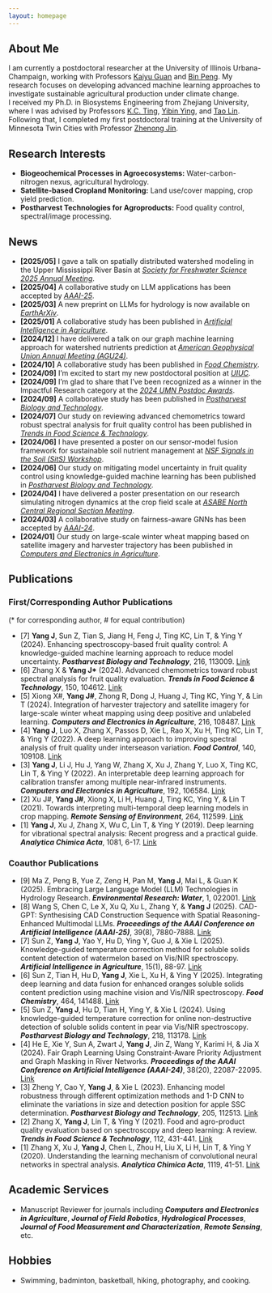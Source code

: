 ```yaml
---
layout: homepage
---
```


## About Me
I am currently a postdoctoral researcher at the University of Illinois Urbana-Champaign, working with Professors [Kaiyu Guan](http://faculty.nres.illinois.edu/~kaiyuguan/) and [Bin Peng](https://pengbinpeluo.github.io/). My research focuses on developing advanced machine learning approaches to investigate sustainable agricultural production under climate change.<br>I received my Ph.D. in Biosystems Engineering from Zhejiang University, where I was advised by Professors [K.C. Ting](https://abe.illinois.edu/directory/kcting), [Yibin Ying](https://person.zju.edu.cn/en/0089059), and [Tao Lin](https://person.zju.edu.cn/en/lintaolab). Following that, I completed my first postdoctoral training at the University of Minnesota Twin Cities with Professor [Zhenong Jin](https://umn-digitalag.com/).


## Research Interests

- **Biogeochemical Processes in Agroecosystems:** Water-carbon-nitrogen nexus, agricultural hydrology.
- **Satellite-based Cropland Monitoring:** Land use/cover mapping, crop yield prediction.
- **Postharvest Technologies for Agroproducts:** Food quality control, spectral/image processing.


## News
- **[2025/05]** I gave a talk on spatially distributed watershed modeling in the Upper Mississippi River Basin at [*Society for Freshwater Science 2025 Annual Meeting*](https://sfs-2025.p.asnevents.com.au/days/2025-05-19/abstract/117931).
- **[2025/04]** A collaborative study on LLM applications has been accepted by [*AAAI-25*](https://ojs.aaai.org/index.php/AAAI/article/view/32849).
- **[2025/03]** A new preprint on LLMs for hydrology is now available on [*EarthArXiv*](https://eartharxiv.org/repository/view/8738/).
- **[2025/01]** A collaborative study has been published in [*Artificial Intelligence in Agriculture*](https://www.sciencedirect.com/science/article/pii/S2589721725000042).
- **[2024/12]** I have delivered a talk on our graph machine learning approach for watershed nutrients prediction at [*American Geophysical Union Annual Meeting (AGU24)*](https://agu.confex.com/agu/agu24/meetingapp.cgi/Session/235613).
- **[2024/10]** A collaborative study has been published in [*Food Chemistry*](https://www.sciencedirect.com/science/article/pii/S0308814624031388).
- **[2024/09]** I’m excited to start my new postdoctoral position at [*UIUC*](https://asc.illinois.edu/).
- **[2024/09]** I’m glad to share that I’ve been recognized as a winner in the Impactful Research category at the [*2024 UMN Postdoc Awards*](https://pda.umn.edu/awards/annual-umn-postdoc-awards/2024).
- **[2024/09]** A collaborative study has been published in [*Postharvest Biology and Technology*](https://www.sciencedirect.com/science/article/pii/S092552142400423X).
- **[2024/07]** Our study on reviewing advanced chemometrics toward robust spectral analysis for fruit quality control has been published in [*Trends in Food Science & Technology*](https://www.sciencedirect.com/science/article/abs/pii/S0924224424002887).
- **[2024/06]** I have presented a poster on our sensor-model fusion framework for sustainable soil nutrient management at [*NSF Signals in the Soil (SitS) Workshop*](https://padlet.com/jenniferwickens/hybrid-sits-workshop-25-27-june-2024-e50s22hpitxcvkhx).
- **[2024/06]** Our study on mitigating model uncertainty in fruit quality control using knowledge-guided machine learning has been published in [*Postharvest Biology and Technology*](https://www.sciencedirect.com/science/article/pii/S0925521424002540).
- **[2024/04]** I have delivered a poster presentation on our research simulating nitrogen dynamics at the crop field scale at [*ASABE North Central Regional Section Meeting*](https://www.sdstate.edu/agricultural-biosystems-engineering/2024-asabe-north-central-regional-section-meeting).
- **[2024/03]** A collaborative study on fairness-aware GNNs has been accepted by [*AAAI-24*](https://ojs.aaai.org/index.php/AAAI/article/view/30212).
- **[2024/01]** Our study on large-scale winter wheat mapping based on satellite imagery and harvester trajectory has been published in [*Computers and Electronics in Agriculture*](https://www.sciencedirect.com/science/article/pii/S016816992300875X).


## Publications

### First/Corresponding Author Publications 
(* for corresponding author, # for equal contribution)

- [7] **Yang J**, Sun Z, Tian S, Jiang H, Feng J, Ting KC, Lin T, & Ying Y (2024). Enhancing spectroscopy-based fruit quality control: A knowledge-guided machine learning approach to reduce model uncertainty. ***Postharvest Biology and Technology***, 216, 113009. [Link](https://www.sciencedirect.com/science/article/pii/S0925521424002540)
- [6] Zhang X & **Yang J&#42;** (2024). Advanced chemometrics toward robust spectral analysis for fruit quality evaluation. ***Trends in Food Science & Technology***, 150, 104612. [Link](https://www.sciencedirect.com/science/article/abs/pii/S0924224424002887)
- [5] Xiong X#, **Yang J#**, Zhong R, Dong J, Huang J, Ting KC, Ying Y, & Lin T (2024). Integration of harvester trajectory and satellite imagery for large-scale winter wheat mapping using deep positive and unlabeled learning. ***Computers and Electronics in Agriculture***, 216, 108487. [Link](https://www.sciencedirect.com/science/article/pii/S016816992300875X)
- [4] **Yang J**, Luo X, Zhang X, Passos D, Xie L, Rao X, Xu H, Ting KC, Lin T, & Ying Y (2022). A deep learning approach to improving spectral analysis of fruit quality under interseason variation. ***Food Control***, 140, 109108. [Link](https://www.sciencedirect.com/science/article/pii/S0956713522003012)
- [3] **Yang J**, Li J, Hu J, Yang W, Zhang X, Xu J, Zhang Y, Luo X, Ting KC, Lin T, & Ying Y (2022). An interpretable deep learning approach for calibration transfer among multiple near-infrared instruments. ***Computers and Electronics in Agriculture***, 192, 106584. [Link](https://www.sciencedirect.com/science/article/pii/S0168169921006013)
- [2] Xu J#, **Yang J#**, Xiong X, Li H, Huang J, Ting KC, Ying Y, & Lin T (2021). Towards interpreting multi-temporal deep learning models in crop mapping. ***Remote Sensing of Environment***, 264, 112599. [Link](https://www.sciencedirect.com/science/article/pii/S0034425721003199)
- [1] **Yang J**, Xu J, Zhang X, Wu C, Lin T, & Ying Y (2019). Deep learning for vibrational spectral analysis: Recent progress and a practical guide. ***Analytica Chimica Acta***, 1081, 6-17. [Link](https://www.sciencedirect.com/science/article/pii/S0003267019307342)

### Coauthor Publications
- [9] Ma Z, Peng B, Yue Z, Zeng H, Pan M, **Yang J**, Mai L, & Guan K (2025). Embracing Large Language Model (LLM) Technologies in Hydrology Research. ***Environmental Research: Water***, 1, 022001. [Link](https://iopscience.iop.org/article/10.1088/3033-4942/addd43)
- [8] Wang S, Chen C, Le X, Xu Q, Xu L, Zhang Y, & **Yang J** (2025). CAD-GPT: Synthesising CAD Construction Sequence with Spatial Reasoning-Enhanced Multimodal LLMs. ***Proceedings of the AAAI Conference on Artificial Intelligence (AAAI-25)***, 39(8), 7880-7888. [Link](https://ojs.aaai.org/index.php/AAAI/article/view/32849)
- [7] Sun Z, **Yang J**, Yao Y, Hu D, Ying Y, Guo J, & Xie L (2025). Knowledge-guided temperature correction method for soluble solids content detection of watermelon based on Vis/NIR spectroscopy. ***Artificial Intelligence in Agriculture***, 15(1), 88-97. [Link](https://www.sciencedirect.com/science/article/pii/S2589721725000042)
- [6] Sun Z, Tian H, Hu D, **Yang J**, Xie L, Xu H, & Ying Y (2025). Integrating deep learning and data fusion for enhanced oranges soluble solids content prediction using machine vision and Vis/NIR spectroscopy. ***Food Chemistry***, 464, 141488. [Link](https://www.sciencedirect.com/science/article/pii/S0308814624031388)
- [5] Sun Z, **Yang J**, Hu D, Tian H, Ying Y, & Xie L (2024). Using knowledge-guided temperature correction for online non-destructive detection of soluble solids content in pear via Vis/NIR spectroscopy. ***Postharvest Biology and Technology***, 218, 113178. [Link](https://www.sciencedirect.com/science/article/pii/S092552142400423X) 
- [4] He E, Xie Y, Sun A, Zwart J, **Yang J**, Jin Z, Wang Y, Karimi H, & Jia X (2024). Fair Graph Learning Using Constraint-Aware Priority Adjustment and Graph Masking in River Networks. ***Proceedings of the AAAI Conference on Artificial Intelligence (AAAI-24)***, 38(20), 22087-22095. [Link](https://ojs.aaai.org/index.php/AAAI/article/view/30212)
- [3] Zheng Y, Cao Y, **Yang J**, & Xie L (2023). Enhancing model robustness through different optimization methods and 1-D CNN to eliminate the variations in size and detection position for apple SSC determination. ***Postharvest Biology and Technology***, 205, 112513. [Link](https://www.sciencedirect.com/science/article/pii/S0925521423002740) 
- [2] Zhang X, **Yang J**, Lin T, & Ying Y (2021). Food and agro-product quality evaluation based on spectroscopy and deep learning: A review. ***Trends in Food Science & Technology***, 112, 431-441. [Link](https://www.sciencedirect.com/science/article/abs/pii/S0924224421002600)
- [1] Zhang X, Xu J, **Yang J**, Chen L, Zhou H, Liu X, Li H, Lin T, & Ying Y (2020). Understanding the learning mechanism of convolutional neural networks in spectral analysis. ***Analytica Chimica Acta***, 1119, 41-51. [Link](https://www.sciencedirect.com/science/article/pii/S0003267020303767)


## Academic Services
- Manuscript Reviewer for journals including ***Computers and Electronics in Agriculture***, ***Journal of Field Robotics***, ***Hydrological Processes***, ***Journal of Food Measurement and Characterization***, ***Remote Sensing***, etc.

## Hobbies
- Swimming, badminton, basketball, hiking, photography, and cooking.
